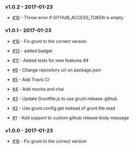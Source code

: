 ### v1.0.2 - 2017-01-23

- [#19](https://github.com/dani8art/grunt-release-github/issues/19) - Throw error if GITHUB_ACCESS_TOKEN is empty

### v1.0.1 - 2017-01-23

- [#16](https://github.com/dani8art/grunt-release-github/issues/16) - Fix grunt to the correct version

- [#13](https://github.com/dani8art/grunt-release-github/pull/13) - added badget

- [#11](https://github.com/dani8art/grunt-release-github/pull/11) - Added tests for new features #4

- [#6](https://github.com/dani8art/grunt-release-github/issues/6) - Change repository url on package.json 

- [#5](https://github.com/dani8art/grunt-release-github/issues/5) - Add Travis CI

- [#4](https://github.com/dani8art/grunt-release-github/issues/4) - Add mocha and chai

- [#3](https://github.com/dani8art/grunt-release-github/issues/3) - Update Gruntfile.js to use grunt-release-github

- [#2](https://github.com/dani8art/grunt-release-github/issues/2) - Use grunt.config.get instead of grunt.file.read

- [#1](https://github.com/dani8art/grunt-release-github/issues/1) - Add support to custom github release body message

### v1.0.0 - 2017-01-23

- [#16](https://github.com/dani8art/grunt-release-github/issues/16) - Fix grunt to the correct version
